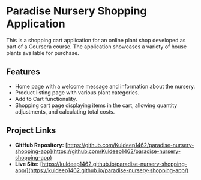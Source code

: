 # Paradise Nursery Shopping Application

This is a shopping cart application for an online plant shop developed as part of a Coursera course. The application showcases a variety of house plants available for purchase.

## Features

- Home page with a welcome message and information about the nursery.
- Product listing page with various plant categories.
- Add to Cart functionality.
- Shopping cart page displaying items in the cart, allowing quantity adjustments, and calculating total costs.

## Project Links

- **GitHub Repository:** [https://github.com/Kuldeep1462/paradise-nursery-shopping-app](https://github.com/Kuldeep1462/paradise-nursery-shopping-app)
- **Live Site:** [https://kuldeep1462.github.io/paradise-nursery-shopping-app/](https://kuldeep1462.github.io/paradise-nursery-shopping-app/)

